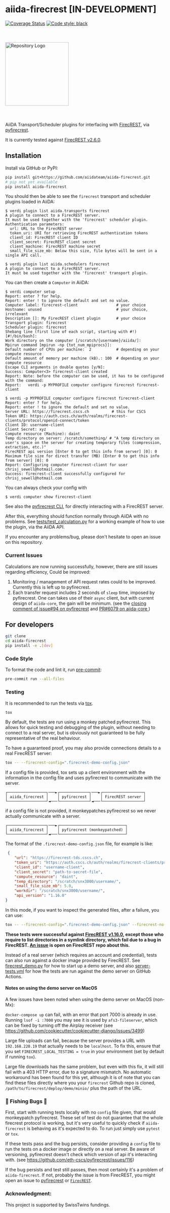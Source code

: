 # aiida-firecrest [IN-DEVELOPMENT]

[![Coverage Status][codecov-badge]][codecov-link]
[![Code style: black][black-badge]][black-link]

<br>
<div align="left">
  <img src="assets/logo.png" alt="Repository Logo" width="200" style="margin-top: 20px; margin-bottom: 20px;"/>
</div>
<br>

AiiDA Transport/Scheduler plugins for interfacing with [FirecREST](https://products.cscs.ch/firecrest/), via [pyfirecrest](https://github.com/eth-cscs/pyfirecrest).

It is currently tested against [FirecREST v2.6.0](https://github.com/eth-cscs/pyfirecrest/tree/v2.6.0).


## Installation

Install via GitHub or PyPI:

```bash
pip install git+https://github.com/aiidateam/aiida-firecrest.git
# pip not yet available
pip install aiida-firecrest
```

You should then be able to see the `firecrest` transport and scheduler plugins loaded in AiiDA:

```console
$ verdi plugin list aiida.transports firecrest
A plugin to connect to a FirecREST server.
It must be used together with the 'firecrest' scheduler plugin.
Authentication parameters:
  url: URL to the FirecREST server
  token_uri: URI for retrieving FirecREST authentication tokens
  client_id: FirecREST client ID
  client_secret: FirecREST client secret
  client_machine: FirecREST machine secret
  small_file_size_mb: Below this size, file bytes will be sent in a single API call.

$ verdi plugin list aiida.schedulers firecrest
A plugin to connect to a FirecREST server.
It must be used together with the 'firecrest' transport plugin.
```

You can then create a `Computer` in AiiDA:

```console
$ verdi computer setup
Report: enter ? for help.
Report: enter ! to ignore the default and set no value.
Computer label: firecrest-client                 # your choice
Hostname: unused                                 # your choice, irrelevant
Description []: My FirecREST client plugin       # your choice
Transport plugin: firecrest
Scheduler plugin: firecrest
Shebang line (first line of each script, starting with #!) [#!/bin/bash]:
Work directory on the computer [/scratch/{username}/aiida/]:
Mpirun command [mpirun -np {tot_num_mpiprocs}]:
Default number of CPUs per machine:  2           # depending on your compute resource
Default amount of memory per machine (kB).: 100  # depending on your compute resource
Escape CLI arguments in double quotes [y/N]:
Success: Computer<3> firecrest-client created
Report: Note: before the computer can be used, it has to be configured with the command:
Report:   verdi -p MYPROFILE computer configure firecrest firecrest-client
```

```console
$ verdi -p MYPROFILE computer configure firecrest firecrest-client
Report: enter ? for help.
Report: enter ! to ignore the default and set no value.
Server URL: https://firecrest.cscs.ch          # this for CSCS
Token URI: https://auth.cscs.ch/auth/realms/firecrest-clients/protocol/openid-connect/token
Client ID: username-client
Client Secret: xyz
Compute resource (Machine): daint
Temp directory on server: /scratch/something/ # "A temp directory on user's space on the server for creating temporary files (compression, extraction, etc.)"
FirecREST api version [Enter 0 to get this info from server] [0]: 0
Maximum file size for direct transfer (MB) [Enter 0 to get this info from server] [0]: 0
Report: Configuring computer firecrest-client for user chrisj_sewell@hotmail.com.
Success: firecrest-client successfully configured for chrisj_sewell@hotmail.com
```

You can always check your config with
```console
$ verdi computer show firecrest-client
```

See also the [pyfirecrest CLI](https://github.com/eth-cscs/pyfirecrest), for directly interacting with a FirecREST server.


After this, everything should function normally through AiiDA with no problems.
See [tests/test_calculation.py](tests/test_calculation.py) for a working example of how to use the plugin, via the AiiDA API.

If you encounter any problems/bug, please don't hesitate to open an issue on this repository.

### Current Issues

Calculations are now running successfully, however, there are still issues regarding efficiency, Could be improved:

1. Monitoring / management of API request rates could to be improved. Currently this is left up to pyfirecrest.
2. Each transfer request includes 2 seconds of `sleep` time, imposed by pyfirecrest. One can takes use of their `async` client, but with current design of `aiida-core`, the gain will be minimum. (see the [closing comment of issue#94 on pyfirecrest](https://github.com/eth-cscs/pyfirecrest/issues/94) and [PR#6079 on aiida-core ](https://github.com/aiidateam/aiida-core/pull/6079))

## For developers

```bash
git clone
cd aiida-firecrest
pip install -e .[dev]
```

### Code Style

To format the code and lint it, run [pre-commit](https://pre-commit.com/):

```bash
pre-commit run --all-files
```

### Testing

It is recommended to run the tests via [tox](https://tox.readthedocs.io/en/latest/).

```bash
tox
```

By default, the tests are run using a monkey patched pyfirecrest.
This allows for quick testing and debugging of the plugin, without needing to connect to a real server, but is obviously not guaranteed to be fully representative of the real behaviour.

To have a guaranteed proof, you may also provide connections details to a real FirecREST server:

```bash
tox -- --firecrest-config=".firecrest-demo-config.json"
```


If a config file is provided, tox sets up a client environment with the information
in the config file and uses pyfirecrest to communicate with the server.
```plaintext
┌─────────────────┐───►┌─────────────┐───►┌──────────────────┐
│ aiida_firecrest │    │ pyfirecrest │    │ FirecREST server │
└─────────────────┘◄───└─────────────┘◄───└──────────────────┘
```

if a config file is not provided, it monkeypatches pyfirecrest so we never actually communicate with a server.
```plaintext
┌─────────────────┐───►┌─────────────────────────────┐
│ aiida_firecrest │    │ pyfirecrest (monkeypatched) │
└─────────────────┘◄───└─────────────────────────────┘
```

The format of the `.firecrest-demo-config.json` file, for example is like:


```json
 {
    "url": "https://firecrest-tds.cscs.ch",
    "token_uri": "https://auth.cscs.ch/auth/realms/firecrest-clients/protocol/openid-connect/token",
    "client_id": "username-client",
    "client_secret": "path-to-secret-file",
    "compute_resource": "daint",
    "temp_directory": "/scratch/snx3000/username/",
    "small_file_size_mb": 5.0,
    "workdir": "/scratch/snx3000/username/",
    "api_version": "1.16.0"
}
```

In this mode, if you want to inspect the generated files, after a failure, you can use:

```bash
tox -- --firecrest-config=".firecrest-demo-config.json" --firecrest-no-clean
```

**These tests were successful against [FirecREST v1.16.0](https://github.com/eth-cscs/firecrest/releases/tag/v1.16.0), except those who require to list directories in a symlink directory, which fail due to a bug in FirecREST. [An issue](https://github.com/eth-cscs/firecrest/issues/205) is open on FirecREST repo about this.**

Instead of a real server (which requires an account and credential), tests can also run against a docker image provided by FirecREST. See [firecrest_demo.py](firecrest_demo.py) for how to start up a demo server, and also [server-tests.yml](.github/workflows/server-tests.yml) for how the tests are run against the demo server on GitHub Actions.

<!-- If you want to analyse statistics of the API requests made by each test,
you can use the `--firecrest-requests` option:

```bash
tox -- --firecrest-requests
``` -->

#### Notes on using the demo server on MacOS

A few issues have been noted when using the demo server on MacOS (non-Mx):

`docker-compose up` can fail, with an error that port 7000 is already in use.
Running `lsof -i :7000` you may see it is used by `afs3-fileserver`,
which can be fixed by turning off the Airplay receiver
(see <https://github.com/cookiecutter/cookiecutter-django/issues/3499>)

Large file uploads can fail, because the server provides a URL with ``192.168.220.19`` that actually needs to be ``localhost``.
To fix this, ensure that you set `FIRECREST_LOCAL_TESTING = true` in your environment
(set by default if running `tox`).

Large file downloads has the same problem, but even with this fix, it will still fail with a 403 HTTP error, due to a signature mismatch.
No automatic workaround has been found for this yet,
although it is of note that you can find these files directly where you your `firecrest` Github repo is cloned, `/path/to/firecrest/deploy/demo/minio/` plus the path of the URL.

[codecov-badge]: https://codecov.io/gh/aiidateam/aiida-firecrest/branch/main/graph/badge.svg
[codecov-link]: https://codecov.io/gh/aiidateam/aiida-firecrest
[black-badge]: https://img.shields.io/badge/code%20style-black-000000.svg
[black-link]: https://github.com/ambv/black


### :bug: Fishing Bugs :bug:

First, start with running tests locally with no `config` file given, that would monkeypatch pyfirecrest. These set of test do not guarantee that the whole firecrest protocol is working, but it's very useful to quickly check if `aiida-firecrest` is behaving as it's expected to do. To run just simply use `pytest` or `tox`.

If these tests pass and the bug persists, consider providing a `config` file to run the tests on a docker image or directly on a real server. Be aware of versioning, pyfirecrest doesn't check which version of api it's interacting with.  (see https://github.com/eth-cscs/pyfirecrest/issues/116)

If the bug persists and test still passes, then most certainly it's a problem of `aiida-firecrest`.
If not, probably the issue is from FirecREST, you might open an issue to [pyfirecrest](https://github.com/eth-cscs/pyfirecrest) or [`FirecREST`](https://github.com/eth-cscs/firecrest).

### Acknowledgment: 
This project is supported by SwissTwins fundings.
